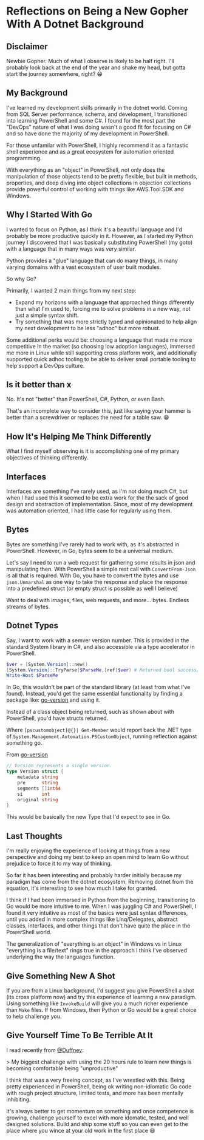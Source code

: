# Reflections on Being a New Gopher With A Dotnet Background


## Disclaimer

Newbie Gopher.
Much of what I observe is likely to be half right.
I&#39;ll probably look back at the end of the year and shake my head, but gotta start the journey somewhere, right? 😁

## My Background

I&#39;ve learned my development skills primarily in the dotnet world.
Coming from SQL Server performance, schema, and development, I transitioned into learning PowerShell and some C#.
I found for the most part the &#34;DevOps&#34; nature of what I was doing wasn&#39;t a good fit for focusing on C# and so have done the majority of my development in PowerShell.

For those unfamilar with PowerShell, I highly recommend it as a fantastic shell experience and as a great ecosystem for automation oriented programming.

With everything as an &#34;object&#34; in PowerShell, not only does the manipulation of those objects tend to be pretty flexible, but built in methods, properties, and deep diving into object collections in objection collections provide powerful control of working with things like AWS.Tool.SDK and Windows.

## Why I Started With Go

I wanted to focus on Python, as I think it&#39;s a beautiful language and I&#39;d probably be more productive quickly in it.
However, as I started my Python journey I discovered that I was basically substituting PowerShell (my goto) with a language that in many ways was very similar.

Python provides a &#34;glue&#34; language that can do many things, in many varying domains with a vast ecosystem of user built modules.

So why Go?

Primarily, I wanted 2 main things from my next step:

- Expand my horizons with a language that approached things differently than what I&#39;m used to, forcing me to solve problems in a new way, not just a simple syntax shift.
- Try something that was more strictly typed and opinionated to help align my next development to be less &#34;adhoc&#34; but more robust.

Some additional perks would be: choosing a language that made me more competitive in the market (so choosing low adoption languages), immersed me more in Linux while still supporting cross platform work, and additionally supported quick adhoc tooling to be able to deliver small portable tooling to help support a DevOps culture.

## Is it better than x

No. It&#39;s not &#34;better&#34; than PowerShell, C#, Python, or even Bash.

That&#39;s an incomplete way to consider this, just like saying your hammer is better than a screwdriver or replaces the need for a table saw. 😁

## How It&#39;s Helping Me Think Differently

What I find myself observing is it is accomplishing one of my primary objectives of thinking differently.

## Interfaces

Interfaces are something I&#39;ve rarely used, as I&#39;m not doing much C#, but when I had used this it seemed to be extra work for the the sack of good design and abstraction of implementation.
Since, most of my development was automation oriented, I had little case for regularly using them.

## Bytes

Bytes are something I&#39;ve rarely had to work with, as it&#39;s abstracted in PowerShell.
However, in Go, bytes seem to be a universal medium.

Let&#39;s say I need to run a web request for gathering some results in json and manipulating then.
With PowerShell a simple rest call with `ConvertFrom-Json` is all that is required.
With Go, you have to convert the bytes and use `json.Unmarshal` as one way to take the response and place the response into a predefined struct (or empty struct is possible as well I believe)

Want to deal with images, files, web requests, and more... bytes.
Endless streams of bytes.

## Dotnet Types

Say, I want to work with a semver version number.
This is provided in the standard System library in C#, and also accessible via a type accelerator in PowerShell.

```powershell
$ver = [System.Version]::new()
[System.Version]::TryParse($ParseMe,[ref]$ver) # Returned bool success/fail
Write-Host $ParseMe
```

In Go, this wouldn&#39;t be part of the standard library (at least from what I&#39;ve found).
Instead, you&#39;d get the same essential functionality by finding a package like: [go-version](https://bit.ly/2F1XSX7) and using it.

Instead of a class object being returned, such as shown about with PowerShell, you&#39;d have structs returned.

Where `[pscustomobject]@{}| Get-Member` would report back the .NET type of `System.Management.Automation.PSCustomObject`, running reflection against something go.

From [go-version](https://github.com/hashicorp/go-version/blob/59da58cfd357de719a4d16dac30481391a56c002/version.go#L33)

```go
// Version represents a single version.
type Version struct {
    metadata string
    pre      string
    segments []int64
    si       int
    original string
}
```

This would be basically the new Type that I&#39;d expect to see in Go.

## Last Thoughts

I&#39;m really enjoying the experience of looking at things from a new perspective and doing my best to keep an open mind to learn Go without prejudice to force it to my way of thinking.

So far it has been interesting and probably harder initially because my paradigm has come from the dotnet ecosystem.
Removing dotnet from the equation, it&#39;s interesting to see how much I take for granted.

I think if I had been immersed in Python from the beginning, transitioning to Go would be more intuitive to me.
When I was juggling C# and PowerShell, I found it very intuitive as most of the basics were just syntax differences, until you added in more complex things like Linq/Delegates, abstract classes, interfaces, and other things that don&#39;t have quite the place in the PowerShell world.

The generalization of &#34;everything is an object&#34; in Windows vs in Linux &#34;everything is a file/text&#34; rings true in the approach I think I&#39;ve observed underlying the way the languages function.

## Give Something New A Shot

If you are from a Linux background, I&#39;d suggest you give PowerShell a shot (its cross platform now) and try this experience of learning a new paradigm.
Using something like `InvokeBuild` will give you a much richer experience than `Make` files.
If from Windows, then Python or Go would be a great choice to help challenge you.

## Give Yourself Time To Be Terrible At It

I read recently from [@Duffney](https://bit.ly/35bbXMy):

&gt; My biggest challenge with using the 20 hours rule to learn new things is becoming comfortable being &#34;unproductive&#34;

I think that was a very freeing concept, as I&#39;ve wrestled with this.
Being pretty experienced in PowerShell, being ok writing non-idiomatic Go code with rough project structure, limited tests, and more has been mentally inhibiting.

It&#39;s always better to get momentum on something and once competence is growing, challenge yourself to excel with more idomatic, tested, and well designed solutions.
Build and ship some stuff so you can even get to the place where you wince at your old work in the first place 😆

